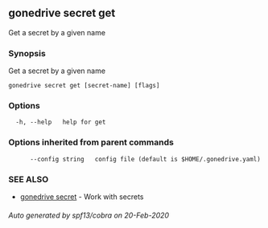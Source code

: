 ## gonedrive secret get

Get a secret by a given name

### Synopsis

Get a secret by a given name

```
gonedrive secret get [secret-name] [flags]
```

### Options

```
  -h, --help   help for get
```

### Options inherited from parent commands

```
      --config string   config file (default is $HOME/.gonedrive.yaml)
```

### SEE ALSO

* [gonedrive secret](gonedrive_secret.md)	 - Work with secrets

###### Auto generated by spf13/cobra on 20-Feb-2020
